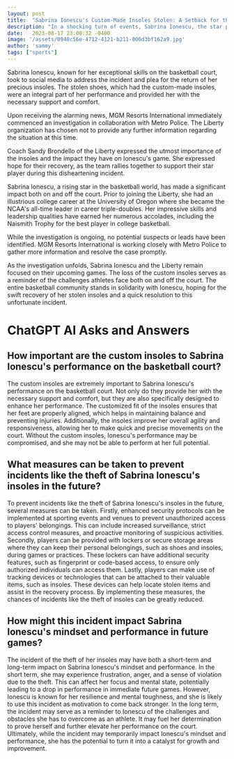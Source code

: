```yaml
---
layout: post
title:  "Sabrina Ionescu's Custom-Made Insoles Stolen: A Setback for the Star Player"
description: "In a shocking turn of events, Sabrina Ionescu, the star player of the Liberty, had her custom-made insoles stolen from Michelob Ultra Arena. The theft occurred after a shootaround on the day of a game against the Las Vegas Aces, where Ionescu and her team emerged victorious to win the Commissioner's Cup championship."
date:   2023-08-17 23:00:32 -0400
image: '/assets/0948c56e-4712-4121-b211-006d3bf162a9.jpg'
author: 'sammy'
tags: ["sports"]
---
```


Sabrina Ionescu, known for her exceptional skills on the basketball court, took to social media to address the incident and plea for the return of her precious insoles. The stolen shoes, which had the custom-made insoles, were an integral part of her performance and provided her with the necessary support and comfort.

Upon receiving the alarming news, MGM Resorts International immediately commenced an investigation in collaboration with Metro Police. The Liberty organization has chosen not to provide any further information regarding the situation at this time.

Coach Sandy Brondello of the Liberty expressed the utmost importance of the insoles and the impact they have on Ionescu's game. She expressed hope for their recovery, as the team rallies together to support their star player during this disheartening incident.

Sabrina Ionescu, a rising star in the basketball world, has made a significant impact both on and off the court. Prior to joining the Liberty, she had an illustrious college career at the University of Oregon where she became the NCAA's all-time leader in career triple-doubles. Her impressive skills and leadership qualities have earned her numerous accolades, including the Naismith Trophy for the best player in college basketball.

While the investigation is ongoing, no potential suspects or leads have been identified. MGM Resorts International is working closely with Metro Police to gather more information and resolve the case promptly.

As the investigation unfolds, Sabrina Ionescu and the Liberty remain focused on their upcoming games. The loss of the custom insoles serves as a reminder of the challenges athletes face both on and off the court. The entire basketball community stands in solidarity with Ionescu, hoping for the swift recovery of her stolen insoles and a quick resolution to this unfortunate incident.



# ChatGPT AI Asks and Answers
## How important are the custom insoles to Sabrina Ionescu's performance on the basketball court?
The custom insoles are extremely important to Sabrina Ionescu's performance on the basketball court. Not only do they provide her with the necessary support and comfort, but they are also specifically designed to enhance her performance. The customized fit of the insoles ensures that her feet are properly aligned, which helps in maintaining balance and preventing injuries. Additionally, the insoles improve her overall agility and responsiveness, allowing her to make quick and precise movements on the court. Without the custom insoles, Ionescu's performance may be compromised, and she may not be able to perform at her full potential.

## What measures can be taken to prevent incidents like the theft of Sabrina Ionescu's insoles in the future?
To prevent incidents like the theft of Sabrina Ionescu's insoles in the future, several measures can be taken. Firstly, enhanced security protocols can be implemented at sporting events and venues to prevent unauthorized access to players' belongings. This can include increased surveillance, strict access control measures, and proactive monitoring of suspicious activities. Secondly, players can be provided with lockers or secure storage areas where they can keep their personal belongings, such as shoes and insoles, during games or practices. These lockers can have additional security features, such as fingerprint or code-based access, to ensure only authorized individuals can access them. Lastly, players can make use of tracking devices or technologies that can be attached to their valuable items, such as insoles. These devices can help locate stolen items and assist in the recovery process. By implementing these measures, the chances of incidents like the theft of insoles can be greatly reduced.

## How might this incident impact Sabrina Ionescu's mindset and performance in future games?
The incident of the theft of her insoles may have both a short-term and long-term impact on Sabrina Ionescu's mindset and performance. In the short term, she may experience frustration, anger, and a sense of violation due to the theft. This can affect her focus and mental state, potentially leading to a drop in performance in immediate future games. However, Ionescu is known for her resilience and mental toughness, and she is likely to use this incident as motivation to come back stronger. In the long term, the incident may serve as a reminder to Ionescu of the challenges and obstacles she has to overcome as an athlete. It may fuel her determination to prove herself and further elevate her performance on the court. Ultimately, while the incident may temporarily impact Ionescu's mindset and performance, she has the potential to turn it into a catalyst for growth and improvement.

